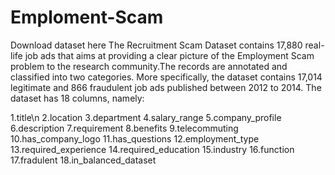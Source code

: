 # Emploment-Scam
Download dataset here The Recruitment Scam Dataset contains 17,880 real-life job ads that aims at providing a clear picture of the Employment Scam problem to the research community.The records are annotated and classified into two categories. More specifically, the dataset contains 17,014 legitimate and 866 fraudulent job ads published between 2012 to 2014. The dataset has 18 columns, namely:

1.title\n
2.location
3.department
4.salary_range
5.company_profile
6.description
7.requirement
8.benefits
9.telecommuting
10.has_company_logo
11.has_questions
12.employment_type
13.required_experience
14.required_education
15.industry
16.function
17.fradulent
18.in_balanced_dataset
